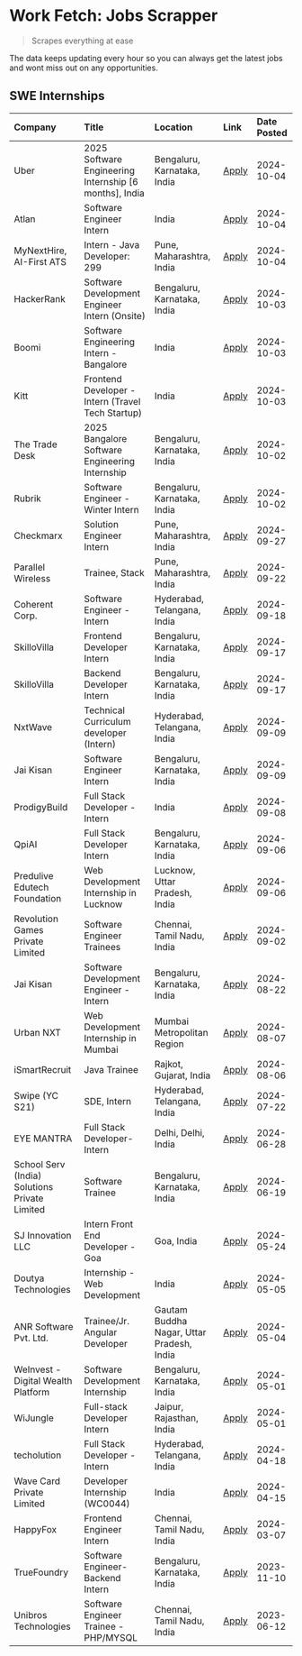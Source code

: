 # Work Fetch: Jobs Scrapper
> Scrapes everything at ease

The data keeps updating every hour so you can always get the latest jobs and wont miss out on any opportunities.

## SWE Internships
<!--START_SECTION:workfetch-->
| Company                                       | Title                                                  | Location                                  | Link                                                                                                                                                                                                                               | Date Posted   |
|:----------------------------------------------|:-------------------------------------------------------|:------------------------------------------|:-----------------------------------------------------------------------------------------------------------------------------------------------------------------------------------------------------------------------------------|:--------------|
| Uber                                          | 2025 Software Engineering Internship [6 months], India | Bengaluru, Karnataka, India               | [Apply](https://in.linkedin.com/jobs/view/2025-software-engineering-internship-6-months-india-at-uber-4043151908?position=4&pageNum=0&refId=4Jcma%2BY6w50BxWxJ6a7EMA%3D%3D&trackingId=gv8%2FkyZwkh1c6chbW7bWXg%3D%3D)              | 2024-10-04    |
| Atlan                                         | Software Engineer Intern                               | India                                     | [Apply](https://in.linkedin.com/jobs/view/software-engineer-intern-at-atlan-4040478822?position=13&pageNum=0&refId=4Jcma%2BY6w50BxWxJ6a7EMA%3D%3D&trackingId=M9i%2BiSSuVfe%2FDkFmDwSAjA%3D%3D)                                     | 2024-10-04    |
| MyNextHire, AI-First ATS                      | Intern - Java Developer: 299                           | Pune, Maharashtra, India                  | [Apply](https://in.linkedin.com/jobs/view/intern-java-developer-299-at-mynexthire-ai-first-ats-4040867640?position=59&pageNum=0&refId=4Jcma%2BY6w50BxWxJ6a7EMA%3D%3D&trackingId=b0W%2Fzd8F0Ujz1TxGfrtFFg%3D%3D)                    | 2024-10-04    |
| HackerRank                                    | Software Development Engineer Intern (Onsite)          | Bengaluru, Karnataka, India               | [Apply](https://in.linkedin.com/jobs/view/software-development-engineer-intern-onsite-at-hackerrank-4040131804?position=10&pageNum=0&refId=4Jcma%2BY6w50BxWxJ6a7EMA%3D%3D&trackingId=QG4ha35yHIKFY6GPxUH94Q%3D%3D)                 | 2024-10-03    |
| Boomi                                         | Software Engineering Intern - Bangalore                | India                                     | [Apply](https://in.linkedin.com/jobs/view/software-engineering-intern-bangalore-at-boomi-4039356832?position=25&pageNum=0&refId=4Jcma%2BY6w50BxWxJ6a7EMA%3D%3D&trackingId=Ad8XmqknjtPNJm7XtVIgng%3D%3D)                            | 2024-10-03    |
| Kitt                                          | Frontend Developer - Intern (Travel Tech Startup)      | India                                     | [Apply](https://in.linkedin.com/jobs/view/frontend-developer-intern-travel-tech-startup-at-kitt-4041869885?position=60&pageNum=0&refId=4Jcma%2BY6w50BxWxJ6a7EMA%3D%3D&trackingId=cxT4RQniquvzx8nE4atiqA%3D%3D)                     | 2024-10-03    |
| The Trade Desk                                | 2025 Bangalore Software Engineering Internship         | Bengaluru, Karnataka, India               | [Apply](https://in.linkedin.com/jobs/view/2025-bangalore-software-engineering-internship-at-the-trade-desk-3987456531?position=6&pageNum=0&refId=4Jcma%2BY6w50BxWxJ6a7EMA%3D%3D&trackingId=YU7NDb1VSJCH1q3XpY4W4Q%3D%3D)           | 2024-10-02    |
| Rubrik                                        | Software Engineer - Winter Intern                      | Bengaluru, Karnataka, India               | [Apply](https://in.linkedin.com/jobs/view/software-engineer-winter-intern-at-rubrik-4006567784?position=7&pageNum=0&refId=4Jcma%2BY6w50BxWxJ6a7EMA%3D%3D&trackingId=q5P4i9Qg%2FlWCkKVyBQjd%2FA%3D%3D)                              | 2024-10-02    |
| Checkmarx                                     | Solution Engineer Intern                               | Pune, Maharashtra, India                  | [Apply](https://in.linkedin.com/jobs/view/solution-engineer-intern-at-checkmarx-4036405936?position=38&pageNum=0&refId=4Jcma%2BY6w50BxWxJ6a7EMA%3D%3D&trackingId=aA6oOPi%2FoMLdjptCvVIZhA%3D%3D)                                   | 2024-09-27    |
| Parallel Wireless                             | Trainee, Stack                                         | Pune, Maharashtra, India                  | [Apply](https://in.linkedin.com/jobs/view/trainee-stack-at-parallel-wireless-3905689841?position=53&pageNum=0&refId=4Jcma%2BY6w50BxWxJ6a7EMA%3D%3D&trackingId=RC2MG1HW84QCua31UbrS7w%3D%3D)                                        | 2024-09-22    |
| Coherent Corp.                                | Software Engineer - Intern                             | Hyderabad, Telangana, India               | [Apply](https://in.linkedin.com/jobs/view/software-engineer-intern-at-coherent-corp-4029132427?position=9&pageNum=0&refId=4Jcma%2BY6w50BxWxJ6a7EMA%3D%3D&trackingId=5euvHluS6dCpDM6EzJ8vMw%3D%3D)                                  | 2024-09-18    |
| SkilloVilla                                   | Frontend Developer Intern                              | Bengaluru, Karnataka, India               | [Apply](https://in.linkedin.com/jobs/view/frontend-developer-intern-at-skillovilla-4025873510?position=3&pageNum=0&refId=4Jcma%2BY6w50BxWxJ6a7EMA%3D%3D&trackingId=55TQr07RCdBqbie%2BdiYxRA%3D%3D)                                 | 2024-09-17    |
| SkilloVilla                                   | Backend Developer Intern                               | Bengaluru, Karnataka, India               | [Apply](https://in.linkedin.com/jobs/view/backend-developer-intern-at-skillovilla-4025860894?position=5&pageNum=0&refId=4Jcma%2BY6w50BxWxJ6a7EMA%3D%3D&trackingId=pomhLakV%2BIt2k05QBEsYfA%3D%3D)                                  | 2024-09-17    |
| NxtWave                                       | Technical Curriculum developer (Intern)                | Hyderabad, Telangana, India               | [Apply](https://in.linkedin.com/jobs/view/technical-curriculum-developer-intern-at-nxtwave-4020462207?position=21&pageNum=0&refId=4Jcma%2BY6w50BxWxJ6a7EMA%3D%3D&trackingId=uV62bgQmHnUFSWDFhkrbkQ%3D%3D)                          | 2024-09-09    |
| Jai Kisan                                     | Software Engineer Intern                               | Bengaluru, Karnataka, India               | [Apply](https://in.linkedin.com/jobs/view/software-engineer-intern-at-jai-kisan-4024075360?position=23&pageNum=0&refId=4Jcma%2BY6w50BxWxJ6a7EMA%3D%3D&trackingId=MqVT3cfJRwqVe8vJA1VDnQ%3D%3D)                                     | 2024-09-09    |
| ProdigyBuild                                  | Full Stack Developer - Intern                          | India                                     | [Apply](https://in.linkedin.com/jobs/view/full-stack-developer-intern-at-prodigybuild-4019591942?position=33&pageNum=0&refId=4Jcma%2BY6w50BxWxJ6a7EMA%3D%3D&trackingId=EZVfRMPt1m5uUPto2HRMZw%3D%3D)                               | 2024-09-08    |
| QpiAI                                         | Full Stack Developer Intern                            | Bengaluru, Karnataka, India               | [Apply](https://in.linkedin.com/jobs/view/full-stack-developer-intern-at-qpiai-4017395346?position=18&pageNum=0&refId=4Jcma%2BY6w50BxWxJ6a7EMA%3D%3D&trackingId=VJiKy75%2B5%2BV0DtCIHy5%2BzQ%3D%3D)                                | 2024-09-06    |
| Predulive Edutech Foundation                  | Web Development Internship in Lucknow                  | Lucknow, Uttar Pradesh, India             | [Apply](https://in.linkedin.com/jobs/view/web-development-internship-in-lucknow-at-predulive-edutech-foundation-4019460818?position=54&pageNum=0&refId=4Jcma%2BY6w50BxWxJ6a7EMA%3D%3D&trackingId=%2BRWIOTpouShhhDv%2FqNmHBw%3D%3D) | 2024-09-06    |
| Revolution Games Private Limited              | Software Engineer Trainees                             | Chennai, Tamil Nadu, India                | [Apply](https://in.linkedin.com/jobs/view/software-engineer-trainees-at-revolution-games-private-limited-4015912927?position=17&pageNum=0&refId=4Jcma%2BY6w50BxWxJ6a7EMA%3D%3D&trackingId=%2FRjDOJJ8n79FExLcEe8G8A%3D%3D)          | 2024-09-02    |
| Jai Kisan                                     | Software Development Engineer - Intern                 | Bengaluru, Karnataka, India               | [Apply](https://in.linkedin.com/jobs/view/software-development-engineer-intern-at-jai-kisan-4027288169?position=15&pageNum=0&refId=4Jcma%2BY6w50BxWxJ6a7EMA%3D%3D&trackingId=QbA9Ir%2FF0oGujW9Cuvvwkg%3D%3D)                       | 2024-08-22    |
| Urban NXT                                     | Web Development Internship in Mumbai                   | Mumbai Metropolitan Region                | [Apply](https://in.linkedin.com/jobs/view/web-development-internship-in-mumbai-at-urban-nxt-3995561641?position=55&pageNum=0&refId=4Jcma%2BY6w50BxWxJ6a7EMA%3D%3D&trackingId=TwcJShFVw1%2Brcw9rcXRRBQ%3D%3D)                       | 2024-08-07    |
| iSmartRecruit                                 | Java Trainee                                           | Rajkot, Gujarat, India                    | [Apply](https://in.linkedin.com/jobs/view/java-trainee-at-ismartrecruit-3992301825?position=19&pageNum=0&refId=4Jcma%2BY6w50BxWxJ6a7EMA%3D%3D&trackingId=41lkHmhnG6FeVnJKAhCvQg%3D%3D)                                             | 2024-08-06    |
| Swipe (YC S21)                                | SDE, Intern                                            | Hyderabad, Telangana, India               | [Apply](https://in.linkedin.com/jobs/view/sde-intern-at-swipe-yc-s21-3980368092?position=26&pageNum=0&refId=4Jcma%2BY6w50BxWxJ6a7EMA%3D%3D&trackingId=F%2F37RMykUS%2BKMPA%2Fg0%2BVfA%3D%3D)                                        | 2024-07-22    |
| EYE MANTRA                                    | Full Stack Developer- Intern                           | Delhi, Delhi, India                       | [Apply](https://in.linkedin.com/jobs/view/full-stack-developer-intern-at-eye-mantra-3960988037?position=34&pageNum=0&refId=4Jcma%2BY6w50BxWxJ6a7EMA%3D%3D&trackingId=ZVwX0JcNarVa4rWSRIGw1g%3D%3D)                                 | 2024-06-28    |
| School Serv (India) Solutions Private Limited | Software Trainee                                       | Bengaluru, Karnataka, India               | [Apply](https://in.linkedin.com/jobs/view/software-trainee-at-school-serv-india-solutions-private-limited-3953917603?position=31&pageNum=0&refId=4Jcma%2BY6w50BxWxJ6a7EMA%3D%3D&trackingId=W4UiC7jaNF7PNIfjxprlvw%3D%3D)           | 2024-06-19    |
| SJ Innovation LLC                             | Intern Front End Developer - Goa                       | Goa, India                                | [Apply](https://in.linkedin.com/jobs/view/intern-front-end-developer-goa-at-sj-innovation-llc-3931678611?position=11&pageNum=0&refId=4Jcma%2BY6w50BxWxJ6a7EMA%3D%3D&trackingId=JqdqnlHsIMVDBMr2MDMXyQ%3D%3D)                       | 2024-05-24    |
| Doutya Technologies                           | Internship - Web Development                           | India                                     | [Apply](https://in.linkedin.com/jobs/view/internship-web-development-at-doutya-technologies-3915234831?position=56&pageNum=0&refId=4Jcma%2BY6w50BxWxJ6a7EMA%3D%3D&trackingId=etWC627I9hMdebet6MOtrQ%3D%3D)                         | 2024-05-05    |
| ANR Software Pvt. Ltd.                        | Trainee/Jr. Angular Developer                          | Gautam Buddha Nagar, Uttar Pradesh, India | [Apply](https://in.linkedin.com/jobs/view/trainee-jr-angular-developer-at-anr-software-pvt-ltd-3917307000?position=50&pageNum=0&refId=4Jcma%2BY6w50BxWxJ6a7EMA%3D%3D&trackingId=8eFB%2BBCueW6lk%2BJ%2FjrzEww%3D%3D)                | 2024-05-04    |
| WeInvest - Digital Wealth Platform            | Software Development Internship                        | Bengaluru, Karnataka, India               | [Apply](https://in.linkedin.com/jobs/view/software-development-internship-at-weinvest-digital-wealth-platform-3912867225?position=2&pageNum=0&refId=4Jcma%2BY6w50BxWxJ6a7EMA%3D%3D&trackingId=CgjhURcMBamBIY02uFw2YA%3D%3D)        | 2024-05-01    |
| WiJungle                                      | Full-stack Developer Intern                            | Jaipur, Rajasthan, India                  | [Apply](https://in.linkedin.com/jobs/view/full-stack-developer-intern-at-wijungle-3912864543?position=44&pageNum=0&refId=4Jcma%2BY6w50BxWxJ6a7EMA%3D%3D&trackingId=pltNPNYvELM3jTUaw%2B8Eww%3D%3D)                                 | 2024-05-01    |
| techolution                                   | Full Stack Developer - Intern                          | Hyderabad, Telangana, India               | [Apply](https://in.linkedin.com/jobs/view/full-stack-developer-intern-at-techolution-3904814977?position=52&pageNum=0&refId=4Jcma%2BY6w50BxWxJ6a7EMA%3D%3D&trackingId=9tpBHRurRCFdq%2B3fWzgeAg%3D%3D)                              | 2024-04-18    |
| Wave Card Private Limited                     | Developer Internship (WC0044)                          | India                                     | [Apply](https://in.linkedin.com/jobs/view/developer-internship-wc0044-at-wave-card-private-limited-3900079966?position=32&pageNum=0&refId=4Jcma%2BY6w50BxWxJ6a7EMA%3D%3D&trackingId=D%2BOGlmalfDJEX0%2BpnKqghw%3D%3D)              | 2024-04-15    |
| HappyFox                                      | Frontend Engineer Intern                               | Chennai, Tamil Nadu, India                | [Apply](https://in.linkedin.com/jobs/view/frontend-engineer-intern-at-happyfox-3848357951?position=57&pageNum=0&refId=4Jcma%2BY6w50BxWxJ6a7EMA%3D%3D&trackingId=2xiD02ATEbPqV8bJxqMyXg%3D%3D)                                      | 2024-03-07    |
| TrueFoundry                                   | Software Engineer-Backend Intern                       | Bengaluru, Karnataka, India               | [Apply](https://in.linkedin.com/jobs/view/software-engineer-backend-intern-at-truefoundry-3779508170?position=30&pageNum=0&refId=4Jcma%2BY6w50BxWxJ6a7EMA%3D%3D&trackingId=fsVGrto2Hzsh6OMXdrgOXQ%3D%3D)                           | 2023-11-10    |
| Unibros Technologies                          | Software Engineer Trainee - PHP/MYSQL                  | Chennai, Tamil Nadu, India                | [Apply](https://in.linkedin.com/jobs/view/software-engineer-trainee-php-mysql-at-unibros-technologies-3656599241?position=24&pageNum=0&refId=4Jcma%2BY6w50BxWxJ6a7EMA%3D%3D&trackingId=45QicPbcY2tL5LY%2F9YCzmg%3D%3D)             | 2023-06-12    |
<!--END_SECTION:workfetch-->
